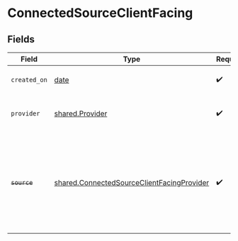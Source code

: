 # ConnectedSourceClientFacing


## Fields

| Field                                                                                                                   | Type                                                                                                                    | Required                                                                                                                | Description                                                                                                             |
| ----------------------------------------------------------------------------------------------------------------------- | ----------------------------------------------------------------------------------------------------------------------- | ----------------------------------------------------------------------------------------------------------------------- | ----------------------------------------------------------------------------------------------------------------------- |
| `created_on`                                                                                                            | [date](https://docs.python.org/3/library/datetime.html#date-objects)                                                    | :heavy_check_mark:                                                                                                      | When your item is created                                                                                               |
| `provider`                                                                                                              | [shared.Provider](../../models/shared/provider.md)                                                                      | :heavy_check_mark:                                                                                                      | The provider of this connected source.                                                                                  |
| ~~`source`~~                                                                                                            | [shared.ConnectedSourceClientFacingProvider](../../models/shared/connectedsourceclientfacingprovider.md)                | :heavy_check_mark:                                                                                                      | : warning: ** DEPRECATED **: This will be removed in a future release, please migrate away from it as soon as possible. |